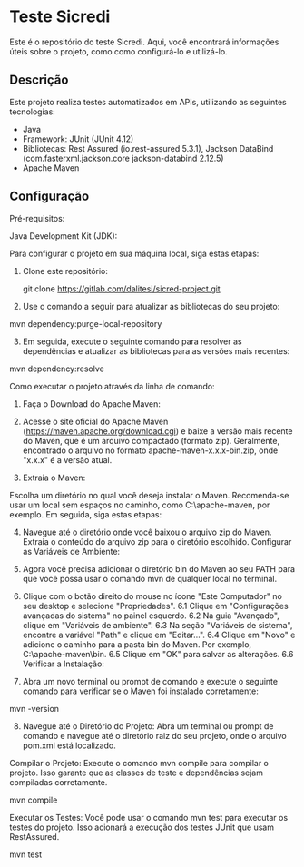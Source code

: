 # Teste Sicredi

Este é o repositório do teste Sicredi. Aqui, você encontrará informações úteis sobre o projeto, como como configurá-lo e utilizá-lo.

## Descrição

Este projeto realiza testes automatizados em APIs, utilizando as seguintes tecnologias:

- Java
- Framework: JUnit (JUnit 4.12)
- Bibliotecas: Rest Assured (io.rest-assured 5.3.1), Jackson DataBind (com.fasterxml.jackson.core jackson-databind 2.12.5)
- Apache Maven

## Configuração

Pré-requisitos:

Java Development Kit (JDK):

Para configurar o projeto em sua máquina local, siga estas etapas:

1. Clone este repositório:

   git clone https://gitlab.com/dalitesi/sicred-project.git

2. Use o comando a seguir para atualizar as bibliotecas do seu projeto:

mvn dependency:purge-local-repository

3. Em seguida, execute o seguinte comando para resolver as dependências e atualizar as bibliotecas para as versões mais recentes:

mvn dependency:resolve

Como executar o projeto através da linha de comando:

1. Faça o Download do Apache Maven:

2. Acesse o site oficial do Apache Maven (https://maven.apache.org/download.cgi) e baixe a versão mais recente do Maven, que é um arquivo compactado (formato zip). Geralmente, encontrado o arquivo no formato apache-maven-x.x.x-bin.zip, onde "x.x.x" é a versão atual.

3. Extraia o Maven:

Escolha um diretório no qual você deseja instalar o Maven. Recomenda-se usar um local sem espaços no caminho, como C:\apache-maven, por exemplo. Em seguida, siga estas etapas:

4. Navegue até o diretório onde você baixou o arquivo zip do Maven.
   Extraia o conteúdo do arquivo zip para o diretório escolhido.
   Configurar as Variáveis de Ambiente:

5. Agora você precisa adicionar o diretório bin do Maven ao seu PATH para que você possa usar o comando mvn de qualquer local no terminal.

6. Clique com o botão direito do mouse no ícone "Este Computador" no seu desktop e selecione "Propriedades".
   6.1 Clique em "Configurações avançadas do sistema" no painel esquerdo.
   6.2 Na guia "Avançado", clique em "Variáveis de ambiente".
   6.3 Na seção "Variáveis de sistema", encontre a variável "Path" e clique em "Editar...".
   6.4 Clique em "Novo" e adicione o caminho para a pasta bin do Maven. Por exemplo, C:\apache-maven\bin.
   6.5 Clique em "OK" para salvar as alterações.
   6.6 Verificar a Instalação:

7. Abra um novo terminal ou prompt de comando e execute o seguinte comando para verificar se o Maven foi instalado corretamente:

mvn -version

8. Navegue até o Diretório do Projeto:
   Abra um terminal ou prompt de comando e navegue até o diretório raiz do seu projeto, onde o arquivo pom.xml está localizado.

Compilar o Projeto:
Execute o comando mvn compile para compilar o projeto. Isso garante que as classes de teste e dependências sejam compiladas corretamente.


mvn compile

Executar os Testes:
Você pode usar o comando mvn test para executar os testes do projeto. Isso acionará a execução dos testes JUnit que usam RestAssured.

mvn test
